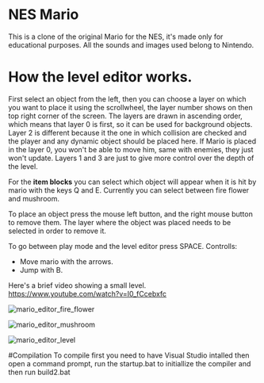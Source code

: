 # NES Mario
This is a clone of the original Mario for the NES, it's made only for educational purposes. All the sounds and images used belong to Nintendo.

# How the level editor works.
First select an object from the left, then you can choose a layer on which you want to place it using the scrollwheel, the layer number shows on then top right corner of the screen. The layers are drawn in ascending order, which means that layer 0 is first, so it can be used for background objects. Layer 2 is different because it the one in which collision are checked and the player and any dynamic object should be placed here. If Mario is placed in the layer 0, you won't be able to move him, same with enemies, they just won't update. Layers 1 and 3 are just to give more control over the depth of the level. 

For the **item blocks** you can select which object will appear when it is hit by mario with the keys Q and E. Currently you can select between fire flower and mushroom.

To place an object press the mouse left button, and the right mouse button to remove them. The layer where the object was placed needs to be selected in order to remove it.

To go between play mode and the level editor press SPACE.
Controlls:
- Move mario with the arrows.
- Jump with B.

Here's a brief video showing a small level. https://www.youtube.com/watch?v=I0_fCcebxfc


![mario_editor_fire_flower](https://user-images.githubusercontent.com/66743720/148846638-9f39d839-f70f-4806-b190-6cb646bf6575.PNG)

![mario_editor_mushroom](https://user-images.githubusercontent.com/66743720/148846660-3dc5e638-20bf-45c0-be9b-533ecdf2f135.PNG)

![mario_editor_level](https://user-images.githubusercontent.com/66743720/148846670-0aa2853d-7ed8-4ce7-9976-6cb008094be8.PNG)

#Compilation
To compile first you need to have Visual Studio intalled then open a command prompt, run the startup.bat to initiallize the compiler and then run build2.bat
